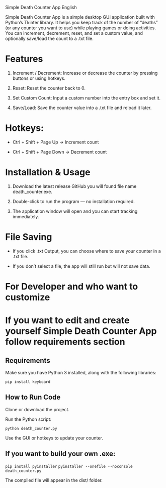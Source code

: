 Simple Death Counter App
English

Simple Death Counter App is a simple desktop GUI application built with Python’s Tkinter library.
It helps you keep track of the number of “deaths” (or any counter you want to use) while playing games or doing activities.
You can increment, decrement, reset, and set a custom value, and optionally save/load the count to a .txt file.

# Features

1. Increment / Decrement: Increase or decrease the counter by pressing buttons or using hotkeys.

2. Reset: Reset the counter back to 0.

3. Set Custom Count: Input a custom number into the entry box and set it.

4. Save/Load: Save the counter value into a .txt file and reload it later.

# Hotkeys:

- Ctrl + Shift + Page Up → Increment count

- Ctrl + Shift + Page Down → Decrement count


# Installation & Usage

1. Download the latest release GitHub you will found file name death_counter.exe.

2. Double-click to run the program — no installation required.

3. The application window will open and you can start tracking immediately.

# File Saving

- If you click .txt Output, you can choose where to save your counter in a .txt file.

- If you don’t select a file, the app will still run but will not save data.

# **For Developer and who want to customize**

# **If you want to edit and create yourself Simple Death Counter App follow requirements section**
## Requirements

Make sure you have Python 3 installed, along with the following libraries:

`pip install keyboard`

## How to Run Code

Clone or download the project.

Run the Python script:

`python death_counter.py`

Use the GUI or hotkeys to update your counter.

## If you want to build your own .exe:

`pip install pyinstaller`
`pyinstaller --onefile --noconsole death_counter.py`


The compiled file will appear in the dist/ folder.

